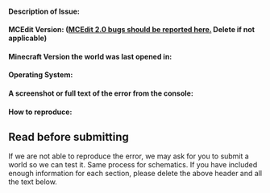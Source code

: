 #### Description of Issue:
#### MCEdit Version: ([MCEdit 2.0 bugs should be reported here.](https://github.com/mcedit/mcedit2/issues/new) Delete if not applicable)
#### Minecraft Version the world was last opened in:
#### Operating System:
#### A screenshot or full text of the error from the console:
#### How to reproduce:



## Read before submitting
If we are not able to reproduce the error, we may ask for you to submit a world so we can test it. Same process for schematics.
If you have included enough information for each section, please delete the above header and all the text below.
